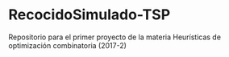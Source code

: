 # RecocidoSimulado-TSP
Repositorio para el primer proyecto de la materia Heurísticas de optimización combinatoria (2017-2)
